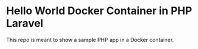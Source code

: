 # Hello World Docker Container in PHP Laravel

This repo is meant to show a sample PHP app in a Docker container.
